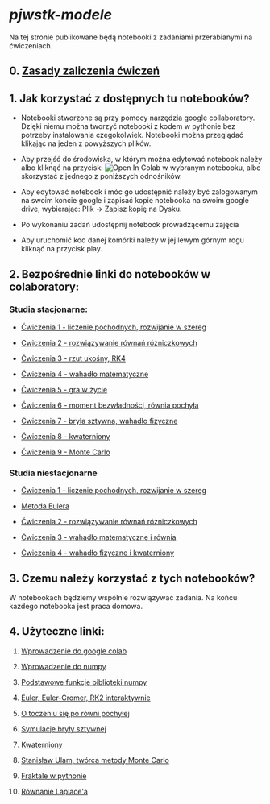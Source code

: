 # *pjwstk-modele*

Na tej stronie publikowane będą notebooki z zadaniami przerabianymi na ćwiczeniach. 

## 0. [Zasady zaliczenia ćwiczeń](https://docs.google.com/presentation/d/1hq7n0F9sxR6iNRz9-2DUUfwU2uYJc8wWERCsMUgC0ik/edit?usp=sharing)

## 1. Jak korzystać z dostępnych tu notebooków?

- Notebooki stworzone są przy pomocy narzędzia google collaboratory. Dzięki niemu można tworzyć notebooki z kodem w pythonie bez potrzeby instalowania czegokolwiek. Notebooki można przeglądać klikając na jeden z powyższych plików.

- Aby przejść do środowiska, w którym można edytować notebook należy albo kliknąć na przycisk: ![Open In Colab](https://colab.research.google.com/assets/colab-badge.svg) w wybranym notebooku, albo skorzystać z jednego z poniższych odnośników.

- Aby edytować notebook i móc go udostępnić należy być zalogowanym na swoim koncie google i zapisać kopie notebooka na swoim google drive, wybierając:  Plik → Zapisz kopię na Dysku.

- Po wykonaniu zadań udostępnij notebook prowadzącemu zajęcia 

- Aby uruchomić kod danej komórki należy w jej lewym górnym rogu kliknąć na przycisk play.


## 2. Bezpośrednie linki do notebooków w colaboratory:

### Studia stacjonarne:

- [Ćwiczenia 1 - liczenie pochodnych, rozwijanie w szereg](https://colab.research.google.com/drive/17Z0mcG9gsnt8vuGIDpToRx62F1Nfhuqr?usp=sharing)

- [Cwiczenia 2 - rozwiązywanie równań różniczkowych](https://colab.research.google.com/github/jakubpekalski/pjwstk-modele/blob/main/Cwiczenia_2.ipynb)

- [Ćwiczenia 3 - rzut ukośny, RK4](https://colab.research.google.com/drive/1eAxoY2qemfZt30uszH3yGi-p0TpHFCds?usp=sharing)

- [Ćwiczenia 4 - wahadło matematyczne](https://colab.research.google.com/drive/1mU4KdF4uxU8qxQLlvJV7YHRgB5PTZIls?usp=sharing)

- [Ćwiczenia 5 - gra w życie](https://colab.research.google.com/drive/1LBT6RvHhbrJnfDXmbVUuZh6ExSG4aA_a?usp=sharing)

- [Ćwiczenia 6 - moment bezwładności, równia pochyła](https://colab.research.google.com/drive/1vG7gmsYY4VXWu8fg1k2yvSytYL-usVTV?usp=sharing)

- [Ćwiczenia 7 - bryła sztywna, wahadło fizyczne](https://colab.research.google.com/drive/12Ew9HyB7CVfxnDkk8vNtPR5oV92p-FII?usp=sharing)

- [Ćwiczenia 8 - kwaterniony](https://colab.research.google.com/drive/1GmK_GVXLCDZRTVg4Qdy_Z6mEjrpxlJN5?usp=sharing)

- [Ćwiczenia 9 - Monte Carlo](https://colab.research.google.com/drive/1jOsQIdLQ6DvkDiasy_0vFaOI0v_RauNG?usp=sharing)

### Studia niestacjonarne

- [Ćwiczenia 1 - liczenie pochodnych, rozwijanie w szereg](https://colab.research.google.com/drive/17Z0mcG9gsnt8vuGIDpToRx62F1Nfhuqr?usp=sharing)

- [Metoda Eulera](https://colab.research.google.com/drive/11suO1Epl85O7CCaoiDMUcwLvePv1uMoC?usp=sharing)

- [Ćwiczenia 2 - rozwiązywanie równań różniczkowych](https://colab.research.google.com/drive/1F5njCVxqtUmJBfIdaRzRKr4BV_et5zWz?usp=sharing)

- [Ćwiczenia 3 - wahadło matematyczne i równia](https://colab.research.google.com/drive/1dyuPNdge2gddNvVNbgEL_fiXP-bVrEPx?usp=sharing)

- [Ćwiczenia 4 - wahadło fizyczne i kwaterniony](https://colab.research.google.com/drive/1i4yfcnsgX9WbhIlLQmBpuc6MeM6KWmgV?usp=sharing)

## 3. Czemu należy korzystać z tych notebooków?

W notebookach będziemy wspólnie rozwiązywać zadania. Na końcu każdego notebooka jest praca domowa.


## 4. Użyteczne linki:
1. [Wprowadzenie do google colab](https://colab.research.google.com/notebooks/intro.ipynb)

2. [Wprowadzenie do numpy](https://numpy.org/doc/stable/user/absolute_beginners.html)

3. [Podstawowe funkcje biblioteki numpy](https://s3.amazonaws.com/assets.datacamp.com/blog_assets/Numpy_Python_Cheat_Sheet.pdf)

4. [Euler, Euler-Cromer, RK2 interaktywnie](http://www.physics.umd.edu/hep/drew/numerical_integration/)

5. [O toczeniu się po równi pochyłej](http://www.foton.if.uj.edu.pl/documents/12579485/1b9f1322-396d-42a3-ba2e-127d45ff5159)

6. [Symulacje bryły sztywnej](https://www.cs.cmu.edu/~baraff/pbm/rigid1.pdf)

7. [Kwaterniony](http://www.deltami.edu.pl/temat/matematyka/algebra/2016/09/30/Liczby_zespolone_i_kwaterniony/)

8. [Stanisław Ulam, twórca metody Monte Carlo](https://fas.org/sgp/othergov/doe/lanl/pubs/00285736.pdf?fbclid=IwAR0opV2tL6-WT4sdTqzr0HTUrRlunIFBAwvm5forIgsmwHFw6N2Vof4FOp8)

9. [Fraktale w pythonie](https://notebook.community/relopezbriega/mi-python-blog/content/notebooks/fractal)

10. [Równanie Laplace'a](https://folk.ntnu.no/leifh/teaching/tkt4140/._main055.html)
